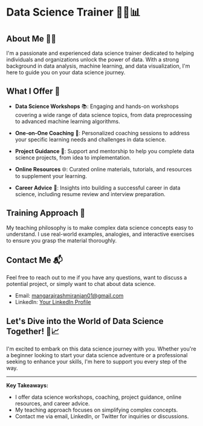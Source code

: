 # Data Science Trainer 👨‍🏫📊

## About Me 🧑‍🏫
I'm a passionate and experienced data science trainer dedicated to helping individuals and organizations unlock the power of data. With a strong background in data analysis, machine learning, and data visualization, I'm here to guide you on your data science journey.

## What I Offer 🌟
- **Data Science Workshops** 📚: Engaging and hands-on workshops covering a wide range of data science topics, from data preprocessing to advanced machine learning algorithms.

- **One-on-One Coaching** 🤝: Personalized coaching sessions to address your specific learning needs and challenges in data science.

- **Project Guidance** 🚀: Support and mentorship to help you complete data science projects, from idea to implementation.

- **Online Resources** 🌐: Curated online materials, tutorials, and resources to supplement your learning.

- **Career Advice** 💼: Insights into building a successful career in data science, including resume review and interview preparation.

## Training Approach 📝
My teaching philosophy is to make complex data science concepts easy to understand. I use real-world examples, analogies, and interactive exercises to ensure you grasp the material thoroughly.

## Contact Me 📬
Feel free to reach out to me if you have any questions, want to discuss a potential project, or simply want to chat about data science.

- Email: [mangarajrashmiranjan01@gmail.com](mailto:mangarajrashmiranjan01@gmail.com)
- LinkedIn: [Your LinkedIn Profile](https://www.linkedin.com/in/rashmi-ranjan-mangaraj-0b0836168/)


## Let's Dive into the World of Data Science Together! 🚀📈
I'm excited to embark on this data science journey with you. Whether you're a beginner looking to start your data science adventure or a professional seeking to enhance your skills, I'm here to support you every step of the way.

---

**Key Takeaways:**
- I offer data science workshops, coaching, project guidance, online resources, and career advice.
- My teaching approach focuses on simplifying complex concepts.
- Contact me via email, LinkedIn, or Twitter for inquiries or discussions.


